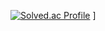 [![Solved.ac Profile](http://mazassumnida.wtf/api/v2/generate_badge?boj=js060409)](https://solved.ac/js060409/)
]

